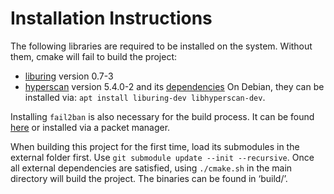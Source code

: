 # Installation Instructions

The following libraries are required to be installed on the system. Without them, cmake will fail to build the project:
- [liburing]( https://github.com/axboe/liburing) version 0.7-3
- [hyperscan]( https://github.com/intel/hyperscan) version 5.4.0-2 and its [dependencies]( https://intel.github.io/hyperscan/dev-reference/getting_started.html#)
On Debian, they can be installed via: `apt install liburing-dev libhyperscan-dev`.

Installing `fail2ban` is also necessary for the build process.
It can be found [here](https://github.com/fail2ban/fail2ban) or installed via a packet manager.

When building this project for the first time, load its submodules in the external folder first.
Use `git submodule update --init --recursive`.
Once all external dependencies are satisfied, using `./cmake.sh` in the main directory will build the project.
The binaries can be found in ‘build/’.